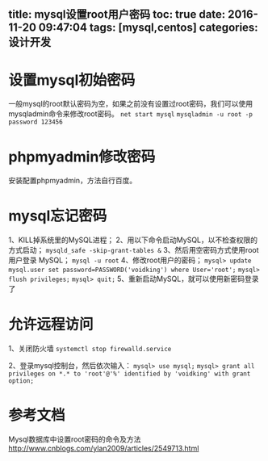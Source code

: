 title: mysql设置root用户密码
toc: true
date: 2016-11-20 09:47:04
tags: [mysql,centos]
categories: 设计开发
---

# 设置mysql初始密码
一般mysql的root默认密码为空，如果之前没有设置过root密码，我们可以使用mysqladmin命令来修改root密码。
`net start mysql`
`mysqladmin -u root -p password 123456`

<!--more-->

# phpmyadmin修改密码
安装配置phpmyadmin，方法自行百度。

# mysql忘记密码
1、KILL掉系统里的MySQL进程；
2、用以下命令启动MySQL，以不检查权限的方式启动；
`mysqld_safe -skip-grant-tables &`
3、然后用空密码方式使用root用户登录 MySQL；
`mysql -u root`
4、修改root用户的密码；
`mysql> update mysql.user set password=PASSWORD('voidking') where User='root';`
`mysql> flush privileges;`
`mysql> quit;`
5、重新启动MySQL，就可以使用新密码登录了

# 允许远程访问
1、关闭防火墙
`systemctl stop firewalld.service`

2、登录mysql控制台，然后依次输入：
`mysql> use mysql;`
`mysql> grant all privileges on *.* to 'root'@'%' identified by 'voidking' with grant option;`

# 参考文档
Mysql数据库中设置root密码的命令及方法
http://www.cnblogs.com/ylan2009/articles/2549713.html

